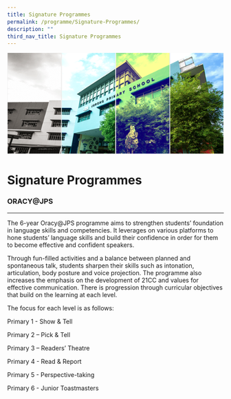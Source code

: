 ```yaml
---
title: Signature Programmes
permalink: /programme/Signature-Programmes/
description: ""
third_nav_title: Signature Programmes
---
```

![](/images/Banner.png)

Signature Programmes
====================

### ORACY@JPS
---------

The 6-year Oracy@JPS programme aims to strengthen students’ foundation in language skills and competencies. It leverages on various platforms to hone students’ language skills and build their confidence in order for them to become effective and confident speakers.

Through fun-filled activities and a balance between planned and spontaneous talk, students sharpen their skills such as intonation, articulation, body posture and voice projection. The programme also increases the emphasis on the development of 21CC and values for effective communication. There is progression through curricular objectives that build on the learning at each level. 

The focus for each level is as follows:

Primary 1 - Show & Tell

Primary 2 – Pick & Tell

Primary 3 – Readers’ Theatre

Primary 4 - Read & Report

Primary 5 - Perspective-taking

Primary 6 - Junior Toastmasters